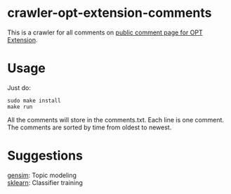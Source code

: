 # crawler-opt-extension-comments
This is a crawler for all comments on [public comment page for OPT Extension](http://www.regulations.gov/#!docketBrowser;rpp=25;so=DESC;sb=postedDate;po=50;dct=PS;D=ICEB-2015-0002;refD=ICEB-2015-0002-0011). 

# Usage
Just do:  

    sudo make install  
    make run  

All the comments will store in the comments.txt. Each line is one comment. The comments are sorted by time from oldest to newest.

# Suggestions
[gensim](https://radimrehurek.com/gensim/index.html): Topic modeling  
[sklearn](http://scikit-learn.org/stable/): Classifier training


